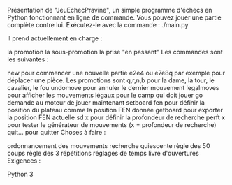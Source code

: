 Présentation de "JeuEchecPravine", un simple programme d'échecs en Python fonctionnant en ligne de commande. Vous pouvez jouer une partie complète contre lui.
Exécutez-le avec la commande : ./main.py

Il prend actuellement en charge :

la promotion
la sous-promotion
la prise "en passant"
Les commandes sont les suivantes :

new pour commencer une nouvelle partie
e2e4 ou e7e8q par exemple pour déplacer une pièce. Les promotions sont q,r,n,b pour la dame, la tour, le cavalier, le fou
undomove pour annuler le dernier mouvement
legalmoves pour afficher les mouvements légaux pour le camp qui doit jouer
go demande au moteur de jouer maintenant
setboard fen pour définir la position du plateau comme la position FEN donnée
getboard pour exporter la position FEN actuelle
sd x pour définir la profondeur de recherche
perft x pour tester le générateur de mouvements (x = profondeur de recherche)
quit... pour quitter
Choses à faire :

ordonnancement des mouvements
recherche quiescente
règle des 50 coups
règle des 3 répétitions
réglages de temps
livre d'ouvertures
Exigences :

Python 3